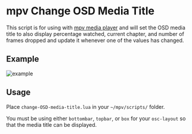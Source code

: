 # mpv Change OSD Media Title
This script is for using with [mpv media player](https://github.com/mpv-player/mpv) and will set the OSD media title to also display percentage watched, current chapter, and number of frames dropped and update it whenever one of the values has changed.

## Example
![example](https://cloud.githubusercontent.com/assets/6493496/19949529/658621e6-a10f-11e6-920f-30814e67f1e2.png)

## Usage
Place `change-OSD-media-title.lua` in your `~/mpv/scripts/` folder.

You must be using either `bottombar`, `topbar`, or `box` for your `osc-layout` so that the media title can be displayed.
